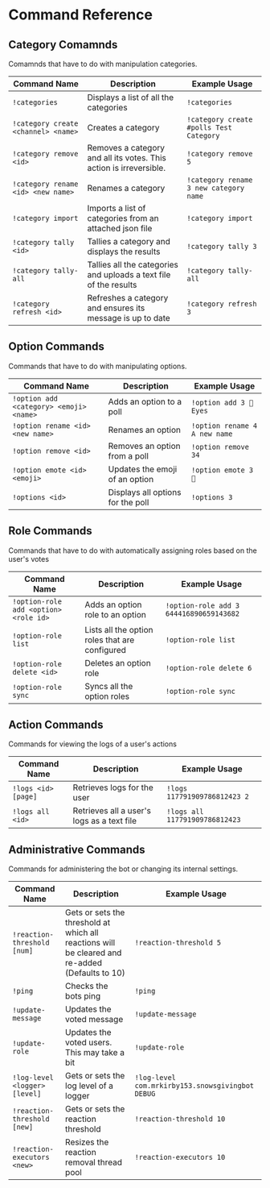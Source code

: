 # Command Reference

## Category Comamnds

Comamnds that have to do with manipulation categories.

| Command Name | Description | Example Usage |
| ------------ | ----------- | ------------- |
| `!categories` | Displays a list of all the categories | `!categories` |
| `!category create <channel> <name>` | Creates a category | `!category create #polls Test Category` |
| `!category remove <id>` | Removes a category and all its votes. This action is irreversible. | `!category remove 5` |
| `!category rename <id> <new name>` | Renames a category | `!category rename 3 new category name` |
| `!category import` | Imports a list of categories from an attached json file | `!category import` |
| `!category tally <id>` | Tallies a category and displays the results | `!category tally 3` |
| `!category tally-all` | Tallies all the categories and uploads a text file of the results | `!category tally-all` |
| `!category refresh <id>` | Refreshes a category and ensures its message is up to date | `!category refresh 3` |

## Option Commands

Commands that have to do with manipulating options.

| Command Name | Description | Example Usage |
| ------------ | ----------- | ------------- |
| `!option add <category> <emoji> <name>` | Adds an option to a poll | `!option add 3 👀 Eyes`
| `!option rename <id> <new name>` | Renames an option | `!option rename 4 A new name` |
| `!option remove <id>` | Removes an option from a poll | `!option remove 34` |
| `!option emote <id> <emoji>` | Updates the emoji of an option | `!option emote 3  👀`
| `!options <id>` | Displays all options for the poll | `!options 3` |

## Role Commands

Commands that have to do with automatically assigning roles based on the user's votes

| Command Name | Description | Example Usage |
| ------------ | ----------- | ------------- |
| `!option-role add <option> <role id>` | Adds an option role to an option | `!option-role add 3 644416890659143682` |
| `!option-role list` | Lists all the option roles that are configured | `!option-role list` |
| `!option-role delete <id>` | Deletes an option role | `!option-role delete 6` |
| `!option-role sync` | Syncs all the option roles | `!option-role sync` |

## Action Commands

Commands for viewing the logs of a user's actions

| Command Name | Description | Example Usage |
| ------------ | ----------- | ------------- |
| `!logs <id> [page]` | Retrieves logs for the user | `!logs 117791909786812423 2` |
| `!logs all <id>` | Retrieves all a user's logs as a text file | `!logs all 117791909786812423` |

## Administrative Commands

Commands for administering the bot or changing its internal settings.

| Command Name | Description | Example Usage |
| ------------ | ----------- | ------------- |
| `!reaction-threshold [num]` | Gets or sets the threshold at which all reactions will be cleared and re-added (Defaults to 10) | `!reaction-threshold 5` |
| `!ping` | Checks the bots ping | `!ping` |
| `!update-message` | Updates the voted message | `!update-message` |
| `!update-role` | Updates the voted users. This may take a bit | `!update-role` |
| `!log-level <logger> [level]` | Gets or sets the log level of a logger | `!log-level com.mrkirby153.snowsgivingbot DEBUG` |
| `!reaction-threshold [new]` | Gets or sets the reaction threshold | `!reaction-threshold 10` |
| `!reaction-executors <new>` | Resizes the reaction removal thread pool | `!reaction-executors 10` |